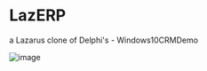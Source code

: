 # LazERP
a Lazarus clone of Delphi's - Windows10CRMDemo

![image](https://user-images.githubusercontent.com/15073221/181826603-3a915910-7bbe-4d8a-8ab9-4d91d9d35bb1.png)

